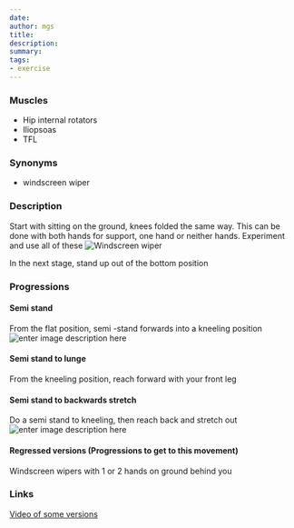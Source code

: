 ```yaml
---
date: 
author: mgs
title: 
description: 
summary: 
tags: 
- exercise
---
```

### Muscles
- Hip internal rotators
- Iliopsoas
- TFL
### Synonyms
- windscreen wiper
### Description
Start with sitting on the ground, knees folded the same way. 
This can be done with both hands for support, one hand or neither hands. Experiment and use all of these
![Windscreen wiper](https://cdn.shopify.com/s/files/1/1122/2726/files/8-_Windshield_Wiper.gif?6775515921855453699)

In the next stage, stand up out of the bottom position

### Progressions
#### Semi stand
From the flat position, semi -stand forwards into a kneeling position
![enter image description here](https://tse1.mm.bing.net/th?id=OIP.TmzpXVojobg_NP8QyAv-RwHaHa&pid=Api&rs=1)
#### Semi stand to lunge
From the kneeling position, reach forward with your front leg
#### Semi stand to backwards stretch
Do a semi stand to kneeling, then reach back and stretch out
![enter image description here](https://tse3.mm.bing.net/th/id/OIP.IsptxR5izzTFmmXGMdSxYQHaEK?w=296&h=165&c=7&o=5&pid=1.7)
#### Regressed versions (Progressions to get to this movement)
Windscreen wipers with 1 or 2 hands on ground behind you
### Links
[Video of some versions](https://www.youtube.com/watch?v=sid4PNeMjSI)
<!--stackedit_data:
eyJoaXN0b3J5IjpbLTEyNTIwNjAyNTMsMjMwNTk4NDRdfQ==
-->